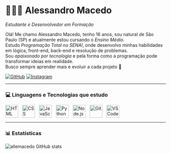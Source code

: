 # 👨🏻‍💻 Alessandro Macedo

*Estudante e Desenvolvedor em Formação*

Olá! Me chamo Alessandro Macedo, tenho 16 anos, sou natural de São Paulo (SP) e atualmente estou cursando o *Ensino Médio*.  
Estudo *Programação Total no SENAI*, onde desenvolvo minhas habilidades em lógica, front-end, back-end e resolução de problemas.  
Sou *apaixonado por tecnologia* e pela forma como a programação pode transformar ideias em realidade.  
Busco sempre aprender mais e evoluir a cada projeto 🚀  

[![GitHub](https://img.shields.io/badge/GitHub-100000?style=for-the-badge&logo=github&logoColor=white)](https://github.com/allemacedo?tab=repositories&sort=stargazers)
[![Instagram](https://img.shields.io/badge/Instagram-E4405F?style=for-the-badge&logo=instagram&logoColor=white)](https://www.instagram.com/allemacedo?igsh=MWZ6YW05ZWh1d3Jubw%3D%3D&utm_source=qr)

---

### 💻 Linguagens e Tecnologias que estudo

<img 
    align="left" 
    alt="HTML" 
    title="HTML" 
    width="40px" 
    style="padding-right: 10px;" 
    src="https://cdn.jsdelivr.net/gh/devicons/devicon/icons/html5/html5-original.svg"
/>
<img 
    align="left" 
    alt="CSS" 
    title="CSS" 
    width="40px" 
    style="padding-right: 10px;" 
    src="https://cdn.jsdelivr.net/gh/devicons/devicon/icons/css3/css3-original.svg"
/>
<img 
    align="left" 
    alt="JavaScript" 
    title="JavaScript" 
    width="40px" 
    style="padding-right: 10px;" 
    src="https://cdn.jsdelivr.net/gh/devicons/devicon/icons/javascript/javascript-original.svg"
/>
<img 
    align="left" 
    alt="Python" 
    title="Python" 
    width="40px" 
    style="padding-right: 10px;" 
    src="https://cdn.jsdelivr.net/gh/devicons/devicon/icons/python/python-original.svg"
/>
<img 
    align="left" 
    alt="Node.js" 
    title="Node.js" 
    width="40px" 
    style="padding-right: 10px;" 
    src="https://cdn.jsdelivr.net/gh/devicons/devicon/icons/nodejs/nodejs-original.svg"
/>
<img 
    align="left" 
    alt="Git" 
    title="Git" 
    width="40px" 
    style="padding-right: 10px;" 
    src="https://cdn.jsdelivr.net/gh/devicons/devicon/icons/git/git-original.svg"
/>
<img 
    align="left" 
    alt="VSCode" 
    title="VSCode" 
    width="40px" 
    style="padding-right: 10px;" 
    src="https://cdn.jsdelivr.net/gh/devicons/devicon/icons/vscode/vscode-original.svg"
/>

<br clear="left"/>

---

### 📊 Estatísticas

![allemacedo GitHub stats](https://github-readme-stats.vercel.app/api?username=allemacedo&show_icons=true&theme=dracula)
